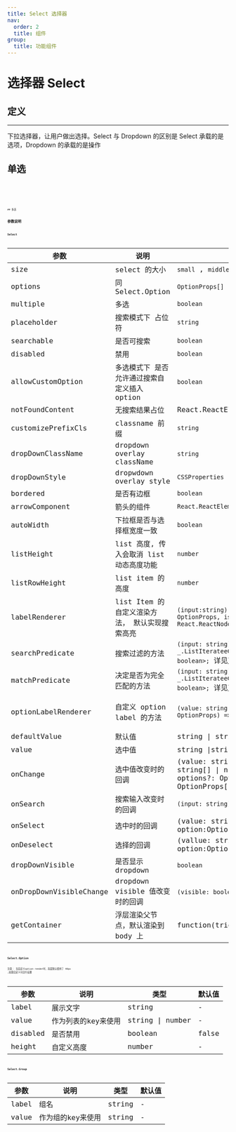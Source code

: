 ```yaml
---
title: Select 选择器
nav:
  order: 2
  title: 组件
group:
  title: 功能组件
---
```


# 选择器 Select

## 定义

---

下拉选择器，让用户做出选择。Select 与 Dropdown 的区别是 Select 承载的是选项，Dropdown 的承载的是操作

## 单选

<code src='./demos/single.tsx' title='单选' desc='大小，无边框' >
<code src='./demos/auto.tsx' title='单选' desc='紧凑型，自动宽度' >
<code src='./demos/highlight.tsx' title='单选' desc='不可选项， 搜索高亮' >
<code src='./demos/multiple.tsx' title='多选' desc='无group' >
<code src='./demos/freeinput.tsx' title='多选' desc='搜索 自由输入' >
<code src='./demos/CustomizeOptions.tsx' title='单选' desc='自定义 options render'>
## 多选

## 参数说明
### Select
| 参数                    | 说明                                                          | 类型                                                                                                                          | 默认值                                                       |
| ----------------------- | ------------------------------------------------------------- | ----------------------------------------------------------------------------------------------------------------------------- | ------------------------------------------------------------ |
| size                    | select 的大小                                                 | `small` , `middle` , `large`                                                                                                  | `middle`                                                     |
| options                 | 同 Select.Option | `OptionProps[]`                                                                                                                   | -                                                            |
| multiple                | 多选                                                          | `boolean`                                                                                                                     | `false`                                                      |
| placeholder             | 搜索模式下 占位符                                             | `string`                                                                                                                      | -                                                            |
| searchable              | 是否可搜索                                                    | `boolean`                                                                                                                     | `false`                                                      |
| disabled                | 禁用                                                          | `boolean`                                                                                                                     | false                                                        |
| allowCustomOption       | 多选模式下 是否允许通过搜索自定义插入 option                  | `boolean`                                                                                                                     | false                                                        |
| notFoundContent         | 无搜索结果占位                                                | React.ReactElement                                                                                                            | -                                                            |
| customizePrefixCls      | classname 前缀                                                | `string`                                                                                                                      | -                                                            |
| dropDownClassName       | dropdown overlay className                                    | `string`                                                                                                                      | -                                                            |
| dropDownStyle           | dropwdown overlay style                                       | `CSSProperties`                                                                                                               | -                                                            |
| bordered                | 是否有边框                                                    | `boolean`                                                                                                                     | `true`                                                       |
| arrowComponent          | 箭头的组件                                                    | `React.ReactElement`                                                                                                          | `<DownOutlined>`                                             |
| autoWidth               | 下拉框是否与选择框宽度一致                                    | `boolean`                                                                                                                     | true                                                         |
| listHeight              | list 高度, 传入会取消 list 动态高度功能                       | `number`                                                                                                                      | -                                                            |
| listRowHeight           | list item 的高度                                              | `number`                                                                                                                      | 44                                                           |
| labelRenderer           | list Item 的自定义渲染方法， 默认实现搜索高亮                 | `(input:string) => (option: OptionProps, isGroup: boolean) => React.ReactNode`                                                     | -                                                            |
| searchPredicate         | 搜索过滤的方法                                                | `(input: string) => _.ListIterateeCustom<OptionProps, boolean>;` 详见[lodash#filter](https://lodash.com/docs/4.17.15#filter)       | `(input: string) => (o: OptionProps) => o.label.includes(input);` |
| matchPredicate          | 决定是否为完全匹配的方法                                      | `(input: string) => _.ListIterateeCustom<OptionProps, boolean>;` 详见[lodash#findIndex](https://lodash.com/docs/4.17.15#findIndex) | `(input: string) => (o: OptionProps) => o.label === input`        |
| optionLabelRenderer     | 自定义 option label 的方法       | `(value: string \| number, option?: OptionProps) => React.ReactNode;`                                                | `(value: string, option?: OptionProps) => option?.label || value` |
| defaultValue            | 默认值                            | string \| string[]                                                                                                          | -                                                            |
| value                   | 选中值                               | string \|string[]                                                                                                         | -                                                            |
| onChange                | 选中值改变时的回调       | (value: string \| number \| string[] \| number[], options?: OptionProps \| OptionProps[])) => void                                                          |
| onSearch                | 搜索输入改变时的回调               | `(input: string) => void;`                                                                                                    |
| onSelect                | 选中时的回调                      | (value: string \| number, option:Option) => void                                                                                    |
| onDeselect              | 选择的回调                        | (vallue: string \| number, option:Option) => void                                                                                    |
| dropDownVisible         | 是否显示 dropdown                                        | `boolean`                                                                                                                     |                                                              |  |
| onDropDownVisibleChange | dropdown visible 值改变时的回调          | `(visible: boolean)=>void`                                                                                                  |                                                              |
| getContainer            | 浮层渲染父节点，默认渲染到 body 上                            | function(triggerNode)                                                                                                         | `() => document.body`                                        |

### Select.Option

注意： 当自定义option render时，高度默认使用了 40px ,如需自定义可自行设置

| 参数        | 说明                                | 类型    | 默认值 |
| ----------- | ----------------------------------- | ------- | ------ |
| label       | 展示文字                    | string  | -      |
| value       | 作为列表的key来使用                          | string \| number  | -      |
| disabled    | 是否禁用                            | boolean | false  |
| height    | 自定义高度                            | number | -  |
### Select.Group

| 参数        | 说明                                | 类型    | 默认值 |
| ----------- | ----------------------------------- | ------- | ------ |
| label       | 组名                    | string  | -      |
| value       | 作为组的key来使用                          | string  | -      |